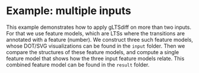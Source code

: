 # Example: multiple inputs
This example demonstrates how to apply gLTSdiff on more than two inputs. For that we use feature models, which are LTSs where the transitions are annotated with a feature (number). We construct three such feature models, whose DOT/SVG visualizations can be found in the `input` folder. Then we compare the structures of these feature models, and compute a single feature model that shows how the three input feature models relate. This combined feature model can be found in the `result` folder.
